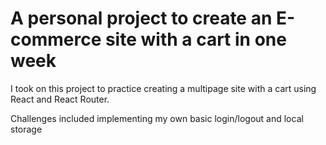 # A personal project to create an E-commerce site with a cart in one week

I took on this project to practice creating a multipage site with a cart using React and React Router.

Challenges included implementing my own basic login/logout and local storage



